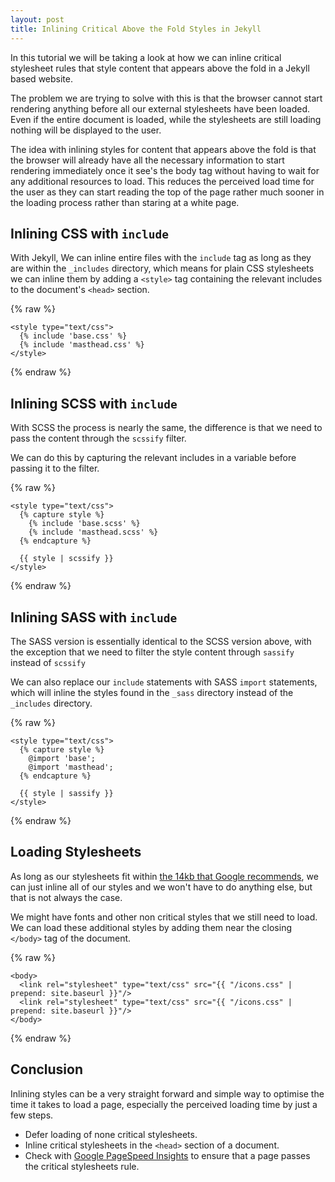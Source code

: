 ```yaml
---
layout: post 
title: Inlining Critical Above the Fold Styles in Jekyll
---
```


In this tutorial we will be taking a look at how we can inline critical
stylesheet rules that style content that appears above the fold in a Jekyll
based website.

The problem we are trying to solve with this is that the browser cannot start
rendering anything before all our external stylesheets have been loaded. Even
if the entire document is loaded, while the stylesheets are still loading
nothing will be displayed to the user.

The idea with inlining styles for content that appears above the fold is that
the browser will already have all the necessary information to start rendering
immediately once it see's the body tag without having to wait for any
additional resources to load. This reduces the perceived load time for the user
as they can start reading the top of the page rather much sooner in the loading
process rather than staring at a white page.

## Inlining CSS with `include`

With Jekyll, We can inline entire files with the `include` tag as long as they
are within the `_includes` directory, which means for plain CSS stylesheets we
can inline them by adding a `<style>` tag containing the relevant includes to
the document's `<head>` section.

{% raw %}
```liquid
<style type="text/css">
  {% include 'base.css' %}
  {% include 'masthead.css' %}
</style>
```
{% endraw %}

## Inlining SCSS with `include`

With SCSS the process is nearly the same, the difference is that we need to
pass the content through the `scssify` filter.

We can do this by capturing the relevant includes in a variable before passing
it to the filter.

{% raw %}
```liquid
<style type="text/css">
  {% capture style %}
  	{% include 'base.scss' %}
  	{% include 'masthead.scss' %}
  {% endcapture %}

  {{ style | scssify }}
</style>
```
{% endraw %}


## Inlining SASS with `include`

The SASS version is essentially identical to the SCSS version above, with the
exception that we need to filter the style content through `sassify` instead of
`scssify`

We can also replace our `include` statements with SASS `import` statements,
which will inline the styles found in the `_sass` directory instead of the
`_includes` directory.

{% raw %}
```liquid
<style type="text/css">
  {% capture style %}
    @import 'base';
    @import 'masthead';
  {% endcapture %}

  {{ style | sassify }}
</style>
```
{% endraw %}

## Loading Stylesheets

As long as our stylesheets fit within [the 14kb that Google
recommends](https://developers.google.com/speed/docs/insights/mobile), we can just inline all of our styles and we won't have to do
anything else, but that is not always the case.

We might have fonts and other non critical styles that we still need to load.
We can load these additional styles by adding them near the closing `</body>`
tag of the document.

{% raw %}
```liquid
<body>
  <link rel="stylesheet" type="text/css" src="{{ "/icons.css" | prepend: site.baseurl }}"/>
  <link rel="stylesheet" type="text/css" src="{{ "/icons.css" | prepend: site.baseurl }}"/>
</body>
```
{% endraw %}

## Conclusion

Inlining styles can be a very straight forward and simple way to optimise the
time it takes to load a page, especially the perceived loading time by just
a few steps.

- Defer loading of none critical stylesheets.
- Inline critical stylesheets in the `<head>` section of a document.
- Check with [Google PageSpeed Insights](https://developers.google.com/speed/pagespeed/insights/) to ensure that a page passes the critical stylesheets rule.
